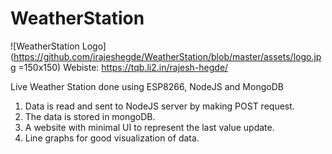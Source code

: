 # WeatherStation
![WeatherStation Logo](https://github.com/irajeshegde/WeatherStation/blob/master/assets/logo.jpg =150x150)
Webiste: https://tqb.li2.in/rajesh-hegde/


Live Weather Station done using ESP8266, NodeJS and MongoDB

1. Data is read and sent to NodeJS server by making POST request.
2. The data is stored in mongoDB.
3. A website with minimal UI to represent the last value update.
4. Line graphs for good visualization of data.
